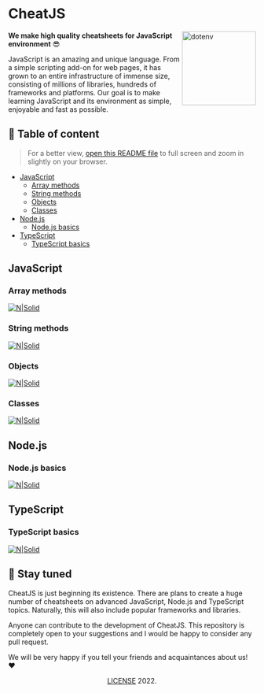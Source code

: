 # CheatJS

<img src="https://i.ibb.co/TrmSrGx/cheatjs-logo-v1.jpg" alt="dotenv" width="150px" align="right" />

**We make high quality cheatsheets for JavaScript environment** :sunglasses:

JavaScript is an amazing and unique language. From a simple scripting add-on for web pages, it has grown to an entire infrastructure of immense size, consisting of millions of libraries, hundreds of frameworks and platforms. Our goal is to make learning JavaScript and its environment as simple, enjoyable and fast as possible.

## :page_facing_up: Table of content

> For a better view, [open this README file](https://github.com/cheatjs/cheat/blob/master/README.md) to full screen and zoom in slightly on your browser.

-   [JavaScript](#javascript)
    -   [Array methods](#array-methods)
    -   [String methods](#string-methods)
    -   [Objects](#objects)
    -   [Classes](#classes)
-   [Node.js](#nodejs)
    -   [Node.js basics](#nodejs-basics)
-   [TypeScript](#typescript)
    -   [TypeScript basics](#typescript-basics)

## JavaScript

### Array methods

[![N|Solid](./JavaScript/Array-methods/js-array-methods.png)](./JavaScript/Array-methods/js-array-methods.png)

### String methods

[![N|Solid](./JavaScript/String-methods/js-string-methods.png)](./JavaScript/String-methods/js-string-methods.png)

### Objects

[![N|Solid](./JavaScript/Objects/js-objects.png)](./JavaScript/Objects/js-objects.png)

### Classes

[![N|Solid](./JavaScript/Classes/js-classes.png)](./JavaScript/Classes/js-classes.png)

## Node.js

### Node.js basics

[![N|Solid](./Node.js/Basics/nodejs-basics.png)](./Node.js/Basics/nodejs-basics.png)

## TypeScript

### TypeScript basics

[![N|Solid](./TypeScript/Basics/ts-basics.png)](./TypeScript/Basics/ts-basics.png)

## :dart: Stay tuned

СheatJS is just beginning its existence. There are plans to create a huge number of cheatsheets on advanced JavaScript, Node.js and TypeScript topics. Naturally, this will also include popular frameworks and libraries.

Anyone can contribute to the development of CheatJS. This repository is completely open to your suggestions and I would be happy to consider any pull request.

We will be very happy if you tell your friends and acquaintances about us! :heart:

<div align="center"><a href="https://github.com/cheatjs/cheat/blob/master/LICENSE">LICENSE</a> 2022.</div>
